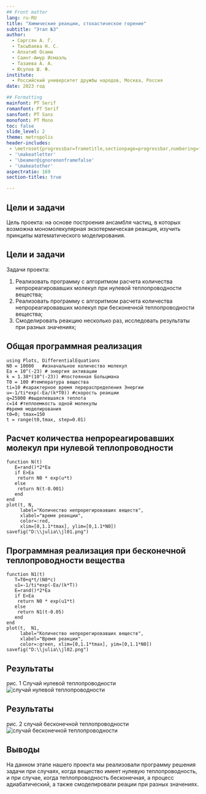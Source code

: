 ```yaml
---
## Front matter
lang: ru-RU
title: "Химические реакции, стохастическое горение"
subtitle: "Этап №3"
author: 
  - Саргсян А. Г. 
  - Тасыбаева Н. С.
  - Алхатиб Осама 
  - Саинт-Амур Исмаэль 
  - Тазаева А. А. 
  - Юсупов Ш. Ф. 
institute:
  - Российский университет дружбы народов, Москва, Россия
date: 2023 год

## Formatting
mainfont: PT Serif
romanfont: PT Serif
sansfont: PT Sans
monofont: PT Mono
toc: false
slide_level: 2
theme: metropolis
header-includes:
 - \metroset{progressbar=frametitle,sectionpage=progressbar,numbering=fraction}
 - '\makeatletter'
 - '\beamer@ignorenonframefalse'
 - '\makeatother'
aspectratio: 169
section-titles: true

---
```


## Цели и задачи
Цель проекта: на основе построения ансамбля частиц, в которых
возможна мономолекулярная экзотермическая реакция, изучить принципы математического моделирования.

## Цели и задачи 

Задачи проекта:

1.	Реализовать программу с алгоритмом расчета количества непрореагировавших молекул при нулевой теплопроводности вещества;
2.	Реализовать программу с алгоритмом расчета количества непрореагировавших молекул при бесконечной теплопроводности вещества;
3.	Смоделировать реакцию несколько раз, исследовать результаты при разных значениях;

## Общая программная реализация

```
using Plots, DifferentialEquations
N0 = 10000   #изначальное количество молекул
Ea = 10^(-23) # энергия активации
k = 1.38*(10^(-23)) #постоянная Больцмана
T0 = 100 #температура вещества
ti=10 #характерное время перераспределения Энергии
u=-1/ti*exp(-Ea/(k*T0)) #скорость реакции 
q=25000 #выделевшаяся теплота
c=14 #теплоемкость одной молекулы
#время моделирования
t0=0; tmax=150
t = range(t0,tmax, step=0.01)
```

## Расчет количества непрореагировавших молекул при нулевой теплопроводности

```
function N(t)
   E=rand()*2*Ea
   if E>Ea
    return N0 * exp(u*t)
   else 
    return N(t-0.001)
   end
end
plot(t, N,
     label="Количество непрорегировавших веществ",
     xlabel="время реакции",
     color=:red,
     xlim=[0,1.1*tmax], ylim=[0,1.1*N0])
savefig("D:\\julia\\jl01.png")
```
## Программная реализация при бесконечной теплопроводности вещества

```
function N1(t)
   T=T0+q*t/(N0*c)
   u1=-1/ti*exp(-Ea/(k*T))
   E=rand()*2*Ea
   if E>Ea
    return N0 * exp(u1*t)
   else 
    return N1(t-0.05)
   end
end
plot(t,  N1,
     label="Количество непрорегировавших веществ",
     xlabel="Время реакции",
     color=:green, xlim=[0,1.1*tmax], yim=[0,1.1*N0])
savefig("D:\\julia\\jl02.png")
```
## Результаты

  рис. 1 Cлучай нулевой теплопроводности	
![случай нулевой теплопроводности](image/jl01.png) 

## Результаты

  рис. 2 случай бесконечной теплопроводности	
![случай бесконечной теплопроводности](image/jl02.png) 

## Выводы

На данном этапе нашего проекта мы реализовали программу решения задачи при случаях, когда вещество имеет нулевую теплопроводность, и при случае, когда теплопроводность бесконечная, а процесс адиабатический, а также смоделировали реации при разных значениях.
